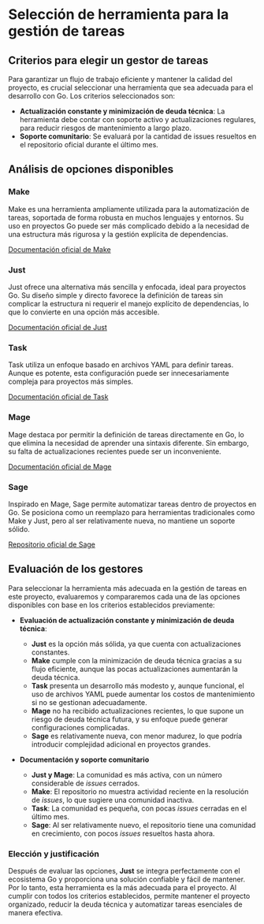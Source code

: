 # Selección de herramienta para la gestión de tareas

## **Criterios para elegir un gestor de tareas**

Para garantizar un flujo de trabajo eficiente y mantener la calidad del proyecto, es crucial seleccionar una herramienta que sea adecuada para el desarrollo con Go. Los criterios seleccionados son: 

- **Actualización constante y minimización de deuda técnica**: La herramienta debe contar con soporte activo y actualizaciones regulares, para reducir riesgos de mantenimiento a largo plazo.    
- **Soporte comunitario**: Se evaluará por la cantidad de issues resueltos en el repositorio oficial durante el último mes.

## **Análisis de opciones disponibles**

### **Make**  
Make es una herramienta ampliamente utilizada para la automatización de tareas, soportada de forma robusta en muchos lenguajes y entornos. Su uso en proyectos Go puede ser más complicado debido a la necesidad de una estructura más rigurosa y la gestión explícita de dependencias. 

[Documentación oficial de Make](https://github.com/wkusnierczyk/make?tab=readme-ov-file)

### **Just**  
Just ofrece una alternativa más sencilla y enfocada, ideal para proyectos Go. Su diseño simple y directo favorece la definición de tareas sin complicar la estructura ni requerir el manejo explícito de dependencias, lo que lo convierte en una opción más accesible.

[Documentación oficial de Just](https://github.com/casey/just)

### **Task**  
Task utiliza un enfoque basado en archivos YAML para definir tareas. Aunque es potente, esta configuración puede ser innecesariamente compleja para proyectos más simples.  

[Documentación oficial de Task](https://github.com/adriancooney/Taskfile) 

### **Mage**  
Mage destaca por permitir la definición de tareas directamente en Go, lo que elimina la necesidad de aprender una sintaxis diferente. Sin embargo, su falta de actualizaciones recientes puede ser un inconveniente.   

[Documentación oficial de Mage](https://github.com/magefile/mage) 

### **Sage**  
Inspirado en Mage, Sage permite automatizar tareas dentro de proyectos en Go. Se posiciona como un reemplazo para herramientas tradicionales como Make y Just, pero al ser relativamente nueva, no mantiene un soporte sólido.

[Repositorio oficial de Sage](https://github.com/einride/sage)

## **Evaluación de los gestores**

Para seleccionar la herramienta más adecuada en la gestión de tareas en este proyecto, evaluaremos y compararemos cada una de las opciones disponibles con base en los criterios establecidos previamente:

- **Evaluación de actualización constante y minimización de deuda técnica**:  
   - **Just** es la opción más sólida, ya que cuenta con actualizaciones constantes.
   - **Make** cumple con la minimización de deuda técnica gracias a su flujo eficiente, aunque las pocas actualizaciones aumentarán la deuda técnica.  
   - **Task** presenta un desarrollo más modesto y, aunque funcional, el uso de archivos YAML puede aumentar los costos de mantenimiento si no se gestionan adecuadamente.  
   - **Mage** no ha recibido actualizaciones recientes, lo que supone un riesgo de deuda técnica futura, y su enfoque puede generar configuraciones complicadas.  
   - **Sage** es relativamente nueva, con menor madurez, lo que podría introducir complejidad adicional en proyectos grandes.   

- **Documentación y soporte comunitario**
  - **Just y Mage**: La comunidad es más activa, con un número considerable de *issues* cerrados.
  - **Make**: El repositorio no muestra actividad reciente en la resolución de *issues*, lo que sugiere una comunidad inactiva. 
  - **Task**: La comunidad es pequeña, con pocas *issues* cerradas en el último mes. 
  - **Sage**: Al ser relativamente nuevo, el repositorio tiene una comunidad en crecimiento, con pocos *issues* resueltos hasta ahora. 

### Elección y justificación

Después de evaluar las opciones, **Just** se integra perfectamente con el ecosistema Go y proporciona una solución confiable y fácil de mantener. Por lo tanto, esta herramienta es la más adecuada para el proyecto. Al cumplir con todos los criterios establecidos, permite mantener el proyecto organizado, reducir la deuda técnica y automatizar tareas esenciales de manera efectiva. 
